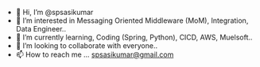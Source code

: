 - 👋 Hi, I’m @spsasikumar
- 👀 I’m interested in Messaging Oriented Middleware (MoM), Integration, Data Engineer.. 
- 🌱 I’m currently learning, Coding (Spring, Python), CICD, AWS, Muelsoft.. 
- 💞️ I’m looking to collaborate with everyone..
- 📫 How to reach me ... spsasikumar@gmail.com

<!---
spsasikumar/spsasikumar is a ✨ special ✨ repository because its `README.md` (this file) appears on your GitHub profile.
You can click the Preview link to take a look at your changes.
--->
